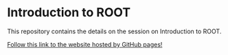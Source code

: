 # Introduction to ROOT

This repository contains the details on the session on Introduction to ROOT.

[Follow this link to the website hosted by GitHub pages!](https://saghosh.github.io/root-short-exercise/)
